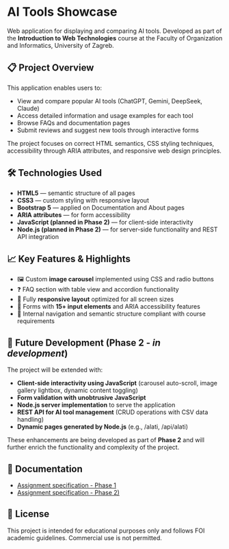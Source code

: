 # AI Tools Showcase

Web application for displaying and comparing AI tools. Developed as part of the **Introduction to Web Technologies** course at the Faculty of Organization and Informatics, University of Zagreb.

## 📋 Project Overview
This application enables users to:
- View and compare popular AI tools (ChatGPT, Gemini, DeepSeek, Claude)
- Access detailed information and usage examples for each tool
- Browse FAQs and documentation pages
- Submit reviews and suggest new tools through interactive forms

The project focuses on correct HTML semantics, CSS styling techniques, accessibility through ARIA attributes, and responsive web design principles.

## 🛠️ Technologies Used
- **HTML5** — semantic structure of all pages
- **CSS3** — custom styling with responsive layout
- **Bootstrap 5** — applied on Documentation and About pages
- **ARIA attributes** — for form accessibility
- **JavaScript (planned in Phase 2)** — for client-side interactivity
- **Node.js (planned in Phase 2)** — for server-side functionality and REST API integration


## 📈 Key Features & Highlights
- 🖼️ Custom **image carousel** implemented using CSS and radio buttons
- ❓ FAQ section with table view and accordion functionality
- 📱 Fully **responsive layout** optimized for all screen sizes
- 📝 Forms with **15+ input elements** and ARIA accessibility features
- 🔗 Internal navigation and semantic structure compliant with course requirements

## 🚀 Future Development (Phase 2 - *in development*)
The project will be extended with:
- **Client-side interactivity using JavaScript** (carousel auto-scroll, image gallery lightbox, dynamic content toggling)
- **Form validation with unobtrusive JavaScript**
- **Node.js server implementation** to serve the application
- **REST API for AI tool management** (CRUD operations with CSV data handling)
- **Dynamic pages generated by Node.js** (e.g., /alati, /api/alati)

These enhancements are being developed as part of **Phase 2** and will further enrich the functionality and complexity of the project.

## 📄 Documentation
- [Assignment specification - Phase 1](./Zadaća%201.pdf)
- [Assignment specification - Phase 2)](./Zadaća%202.pdf)

## 📄 License
This project is intended for educational purposes only and follows FOI academic guidelines. Commercial use is not permitted.

